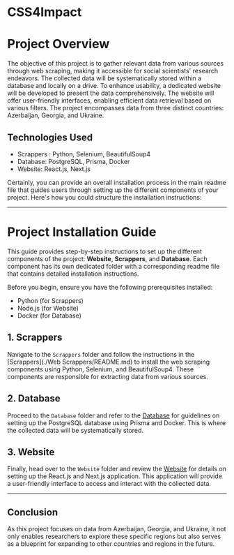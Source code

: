 # CSS4Impact


# Project Overview

The objective of this project is to gather relevant data from various sources through web scraping, making it accessible for social scientists' research endeavors. The collected data will be systematically stored within a database and locally on a drive. To enhance usability, a dedicated website will be developed to present the data comprehensively. The website will offer user-friendly interfaces, enabling efficient data retrieval based on various filters. The project encompasses data from three distinct countries: Azerbaijan, Georgia, and Ukraine.

## Technologies Used

- Scrappers : Python, Selenium, BeautifulSoup4
- Database: PostgreSQL, Prisma, Docker
- Website: React.js, Next.js

Certainly, you can provide an overall installation process in the main readme file that guides users through setting up the different components of your project. Here's how you could structure the installation instructions:

---

# Project Installation Guide

This guide provides step-by-step instructions to set up the different components of the project: **Website**, **Scrappers**, and **Database**. Each component has its own dedicated folder with a corresponding readme file that contains detailed installation instructions.

Before you begin, ensure you have the following prerequisites installed:

- Python (for Scrappers)
- Node.js (for Website)
- Docker (for Database)

## 1. Scrappers

Navigate to the `Scrappers` folder and follow the instructions in the [Scrappers](./Web Scrappers/README.md) to install the web scraping components using Python, Selenium, and BeautifulSoup4. These components are responsible for extracting data from various sources.

## 2. Database

Proceed to the `Database` folder and refer to the [Database](./Database/README.md) for guidelines on setting up the PostgreSQL database using Prisma and Docker. This is where the collected data will be systematically stored.

## 3. Website

Finally, head over to the `Website` folder and review the [Website](./Website/README.md) for details on setting up the React.js and Next.js application. This application will provide a user-friendly interface to access and interact with the collected data.


---


## Conclusion

As this project focuses on data from Azerbaijan, Georgia, and Ukraine, it not only enables researchers to explore these specific regions but also serves as a blueprint for expanding to other countries and regions in the future.

